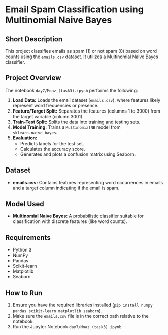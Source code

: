 # Email Spam Classification using Multinomial Naive Bayes

## Short Description

This project classifies emails as spam (1) or not spam (0) based on word counts using the `emails.csv` dataset. It utilizes a Multinomial Naive Bayes classifier.

## Project Overview

The notebook `day7/Moaz_(task3).ipynb` performs the following:

1.  **Load Data:** Loads the email dataset (`emails.csv`), where features likely represent word frequencies or presence.
2.  **Feature/Target Split:** Separates the features (columns 1 to 3000) from the target variable (column 3001).
3.  **Train-Test Split:** Splits the data into training and testing sets.
4.  **Model Training:** Trains a `MultinomialNB` model from `sklearn.naive_bayes`.
5.  **Evaluation:**
    *   Predicts labels for the test set.
    *   Calculates the accuracy score.
    *   Generates and plots a confusion matrix using Seaborn.

## Dataset

*   **emails.csv:** Contains features representing word occurrences in emails and a target column indicating if the email is spam.

## Model Used

*   **Multinomial Naive Bayes:** A probabilistic classifier suitable for classification with discrete features (like word counts).

## Requirements

*   Python 3
*   NumPy
*   Pandas
*   Scikit-learn
*   Matplotlib
*   Seaborn

## How to Run

1.  Ensure you have the required libraries installed (`pip install numpy pandas scikit-learn matplotlib seaborn`).
2.  Make sure the `emails.csv` file is in the correct path relative to the notebook.
3.  Run the Jupyter Notebook `day7/Moaz_(task3).ipynb`.
